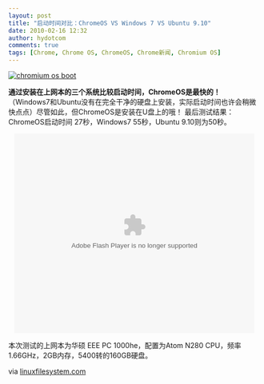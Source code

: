 ```yaml
---
layout: post
title: "启动时间对比：ChromeOS VS Windows 7 VS Ubuntu 9.10"
date: 2010-02-16 12:32
author: hydotcom
comments: true
tags: [Chrome, Chrome OS, ChromeOS, Chrome新闻, Chromium OS]
---
```

<a href="http://img.chromi.org/2010/02/chromium-os-boot.jpg">![](http://img.chromi.org/2010/02/chromium-os-boot.jpg "chromium os boot")</a>

**通过安装在上网本的三个系统比较启动时间，ChromeOS是最快的！**（Windows7和Ubuntu没有在完全干净的硬盘上安装，实际启动时间也许会稍微快点点）尽管如此，但ChromeOS是安装在U盘上的哦！ 最后测试结果：ChromeOS启动时间 27秒，Windows7 55秒，Ubuntu 9.10则为50秒。
<!--more-->
<p style="text-align: center;"><embed src="http://player.youku.com/player.php/sid/XMTUyNDYyMTg4/v.swf" quality="high" width="480" height="400" align="middle" allowScriptAccess="sameDomain" type="application/x-shockwave-flash"></embed>


本次测试的上网本为华硕 EEE PC 1000he，配置为Atom N280 CPU，频率1.66GHz，2GB内存，5400转的160GB硬盘。

via [linuxfilesystem.com](http://linuxfilesystem.com/uncategorized/boot-up-time-comparison-chrome-os-vs-windows-7-vs-ubuntu-910)
